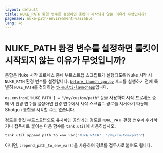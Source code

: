 ```yaml
---
layout: default
title: NUKE_PATH 환경 변수를 설정하면 툴킷이 시작되지 않는 이유가 무엇입니까?
pagename: nuke-path-environment-variable
lang: ko
---
```


# NUKE_PATH 환경 변수를 설정하면 툴킷이 시작되지 않는 이유가 무엇입니까?

통합은 Nuke 시작 프로세스 중에 부트스트랩 스크립트가 실행되도록 Nuke 시작 시 `NUKE_PATH` 환경 변수를 설정합니다.
[`before_launch_app.py`](https://github.com/shotgunsoftware/tk-multi-launchapp/blob/6a884aa144851148e8369e9f35a2471087f98d16/hooks/before_app_launch.py) 후크를 실행하기 전에 특별히 `NUKE_PATH`를 정의하는 [`tk-multi-launchapp`](https://support.shotgunsoftware.com/hc/ko/articles/219032968-Application-Launcher#Set%20Environment%20Variables%20and%20Automate%20Behavior%20at%20Launch)입니다.

`os.environ['NUKE_PATH'] = "/my/custom/path"` 등을 사용하여 시작 프로세스 중에 이 환경 변수를 설정하면 환경 변수에서 시작 스크립트 경로를 제거하기 때문에 Shotgun 통합을 시작할 수도 없습니다.

경로를 툴킷 부트스트랩으로 유지하는 동안에는 경로를 `NUKE_PATH` 환경 변수에 추가하거나 접두사로 붙이는 다음 함수를 `tank.util`에 사용하십시오.

```python
tank.util.append_path_to_env_var("NUKE_PATH", "/my/custom/path")
```

아니면, `prepend_path_to_env_var()`을 사용하여 경로를 접두사로 붙여도 됩니다.